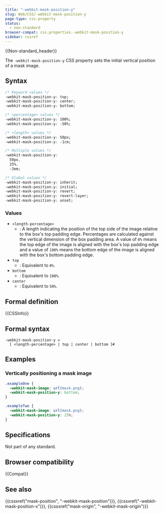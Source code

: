 ```yaml
---
title: "-webkit-mask-position-y"
slug: Web/CSS/-webkit-mask-position-y
page-type: css-property
status:
  - non-standard
browser-compat: css.properties.-webkit-mask-position-y
sidebar: cssref
---
```

{{Non-standard_header}}

The `-webkit-mask-position-y` CSS property sets the initial vertical position of a mask image.

## Syntax

```css
/* Keyword values */
-webkit-mask-position-y: top;
-webkit-mask-position-y: center;
-webkit-mask-position-y: bottom;

/* <percentage> values */
-webkit-mask-position-y: 100%;
-webkit-mask-position-y: -50%;

/* <length> values */
-webkit-mask-position-y: 50px;
-webkit-mask-position-y: -1cm;

/* Multiple values */
-webkit-mask-position-y:
  50px,
  25%,
  -3em;

/* Global values */
-webkit-mask-position-y: inherit;
-webkit-mask-position-y: initial;
-webkit-mask-position-y: revert;
-webkit-mask-position-y: revert-layer;
-webkit-mask-position-y: unset;
```

### Values

- `<length-percentage>`
  - : A length indicating the position of the top side of the image relative to the box's top padding edge. Percentages are calculated against the vertical dimension of the box padding area. A value of `0%` means the top edge of the image is aligned with the box's top padding edge and a value of `100%` means the bottom edge of the image is aligned with the box's bottom padding edge.
- `top`
  - : Equivalent to `0%`.
- `bottom`
  - : Equivalent to `100%`.
- `center`
  - : Equivalent to `50%`.

## Formal definition

{{CSSInfo}}

## Formal syntax

```plain
-webkit-mask-position-y =
  [ <length-percentage> | top | center | bottom ]#
```

## Examples

### Vertically positioning a mask image

```css
.exampleOne {
  -webkit-mask-image: url(mask.png);
  -webkit-mask-position-y: bottom;
}

.exampleTwo {
  -webkit-mask-image: url(mask.png);
  -webkit-mask-position-y: 25%;
}
```

## Specifications

Not part of any standard.

## Browser compatibility

{{Compat}}

## See also

{{cssxref("mask-position", "-webkit-mask-position")}}, {{cssxref("-webkit-mask-position-x")}}, {{cssxref("mask-origin", "-webkit-mask-origin")}}
